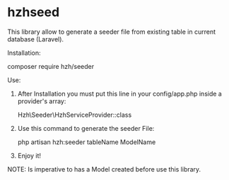 # hzhseed

This library allow to generate a seeder file from existing table in current database (Laravel).

Installation:

composer require hzh/seeder

Use:

1. After Installation you must put this line in your config/app.php inside a provider's array:

      Hzh\Seeder\HzhServiceProvider::class
      
      
2. Use this command to generate the seeder File:

      php artisan hzh:seeder tableName ModelName
      
3. Enjoy it!


NOTE: Is imperative to has a Model created before use this library.


